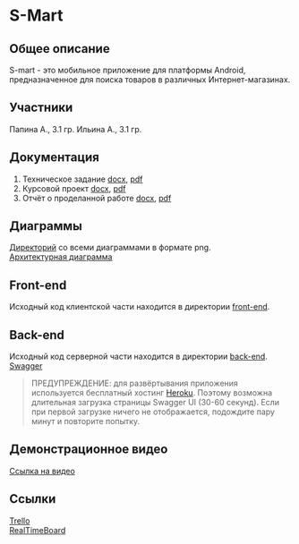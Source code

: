 # S-Mart
## Общее описание
S-mart - это мобильное приложение  для платформы Android, предназначенное для поиска товаров в различных Интернет-магазинах.

## Участники
Папина А., 3.1 гр.
Ильина А., 3.1 гр.

## Документация
1. Техническое задание [docx](./docs/ТЗ.docx), [pdf](./docs/ТЗ.pdf)
2. Курсовой проект [docx](./docs/Курсовой%20проект.docx), [pdf](./docs/Курсовой%20проект.pdf)
3. Отчёт о проделанной работе [docx](./docs/Отчёт%20о%20проделанной%20работе.docx), [pdf](./docs/Отчёт%20о%20проделанной%20работе.pdf)

## Диаграммы
[Директорий](./docs/diagrams) со всеми диаграммами в формате png.<br>
[Архитектурная диаграмма](./docs/diagrams/architecture.png)

## Front-end
Исходный код клиентской части находится в директории [front-end](./front-end).

## Back-end
Исходный код серверной части находится в директории [back-end](./back-end).<br>
[Swagger](https://s-mart-app.herokuapp.com/swagger-ui.html)
> ПРЕДУПРЕЖДЕНИЕ: для развёртывания приложения используется бесплатный хостинг [Heroku](https://heroku.com). Поэтому возможна длительная загрузка страницы Swagger UI (30-60 секунд). Если при первой загрузке ничего не отображается, подождите пару минут и повторите попытку.

## Демонстрационное видео
[Ссылка на видео](https://drive.google.com/file/d/1O-rFHnFHIqnkch5x1efmV3M_7kyQhIBY/view)

## Ссылки
[Trello](https://trello.com/b/axC43PUO/s-mart)<br>
[RealTimeBoard](https://realtimeboard.com/app/board/o9J_kxgTYOc=/)
